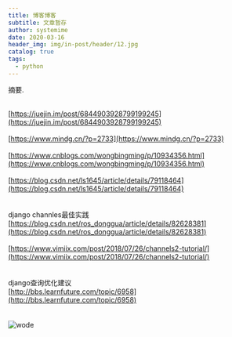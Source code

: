 ```yaml
---
title: 博客博客
subtitle: 文章暂存
author: systemime
date: 2020-03-16
header_img: img/in-post/header/12.jpg
catalog: true
tags:
  - python
---
```

摘要.

<!-- more -->

<br />[https://juejin.im/post/6844903928799199245](https://juejin.im/post/6844903928799199245)<br />
<br />[https://www.mindg.cn/?p=2733](https://www.mindg.cn/?p=2733)<br />
<br />[https://www.cnblogs.com/wongbingming/p/10934356.html](https://www.cnblogs.com/wongbingming/p/10934356.html)<br />
<br />[https://blog.csdn.net/ls1645/article/details/79118464](https://blog.csdn.net/ls1645/article/details/79118464)<br />
<br />
<br />django channles最佳实践<br />[https://blog.csdn.net/ros_donggua/article/details/82628381](https://blog.csdn.net/ros_donggua/article/details/82628381)<br />
<br />[https://www.vimiix.com/post/2018/07/26/channels2-tutorial/](https://www.vimiix.com/post/2018/07/26/channels2-tutorial/)<br />
<br />
<br />django查询优化建议<br />[http://bbs.learnfuture.com/topic/6958](http://bbs.learnfuture.com/topic/6958)<br />
<br />
<br />![wode](https://cdn.nlark.com/yuque/0/2020/jpeg/663138/1606362684960-2b3e6c20-31f0-4427-a8b5-544b4b40b6e2.jpeg#align=left&display=inline&height=1202&margin=%5Bobject%20Object%5D&name=wode&originHeight=180&originWidth=180&size=0&status=done&style=none&width=1202)<br />

